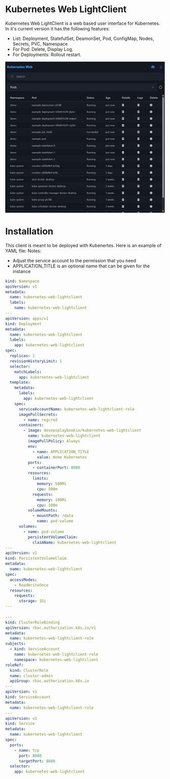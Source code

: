 # Kubernetes Web LightClient

Kubernetes Web LightClient is a web based user interface for Kubernetes. In it's current version it has the following features:

- List: Deployment, StatefulSet, DeamonSet, Pod, ConfigMap, Nodes, Secrets, PVC, Namespace
- For Pod: Delete, Display Log.
- For Deployments: Rollout restart.

![](docs/images/screenshot.png?raw=true)

# Installation

This client is meant to be deployed with Kubenertes. Here is an example of YAML file:
Notes:

- Adjust the service account to the permission that you need
- APPLICATION_TITLE is an optional name that can be given for the instance

```yaml
kind: Namespace
apiVersion: v1
metadata:
  name: kubernetes-web-lightclient
  labels:
    name: kubernetes-web-lightclient
---
apiVersion: apps/v1
kind: Deployment
metadata:
  name: kubernetes-web-lightclient
  labels:
    app: kubernetes-web-lightclient
spec:
  replicas: 1
  revisionHistoryLimit: 1
  selector:
    matchLabels:
      app: kubernetes-web-lightclient
  template:
    metadata:
      labels:
        app: kubernetes-web-lightclient
    spec:
      serviceAccountName: kubernetes-web-lightclient-role
      imagePullSecrets:
        - name: regcred
      containers:
        - image: devopsplaybookio/kubernetes-web-lightclient
          name: kubernetes-web-lightclient
          imagePullPolicy: Always
          env:
            - name: APPLICATION_TITLE
              value: Home Kubernetes
          ports:
            - containerPort: 8080
          resources:
            limits:
              memory: 500Mi
              cpu: 500m
            requests:
              memory: 100Mi
              cpu: 100m
          volumeMounts:
            - mountPath: /data
              name: pod-volume
      volumes:
        - name: pod-volume
          persistentVolumeClaim:
            claimName: kubernetes-web-lightclient
---
apiVersion: v1
kind: PersistentVolumeClaim
metadata:
  name: kubernetes-web-lightclient
spec:
  accessModes:
    - ReadWriteOnce
  resources:
    requests:
      storage: 1Gi
---

---
kind: ClusterRoleBinding
apiVersion: rbac.authorization.k8s.io/v1
metadata:
  name: kubernetes-web-lightclient-role
subjects:
  - kind: ServiceAccount
    name: kubernetes-web-lightclient-role
    namespace: kubernetes-web-lightclient
roleRef:
  kind: ClusterRole
  name: cluster-admin
  apiGroup: rbac.authorization.k8s.io
---
apiVersion: v1
kind: ServiceAccount
metadata:
  name: kubernetes-web-lightclient-role
---
apiVersion: v1
kind: Service
metadata:
  name: kubernetes-web-lightclient
spec:
  ports:
    - name: tcp
      port: 8080
      targetPort: 8080
  selector:
    app: kubernetes-web-lightclient
```
